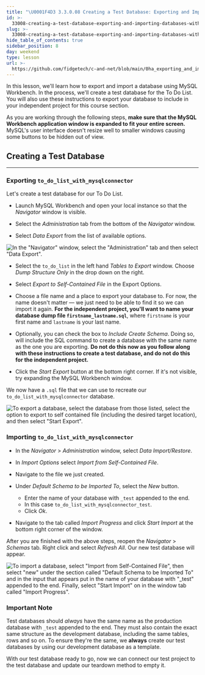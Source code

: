 ```yaml
---
title: "\U0001F4D3 3.3.0.08 Creating a Test Database: Exporting and Importing Databases with MySQL Workbench"
id: >-
  33008-creating-a-test-database-exporting-and-importing-databases-with-mysql-workbench
slug: >-
  33008-creating-a-test-database-exporting-and-importing-databases-with-mysql-workbench
hide_table_of_contents: true
sidebar_position: 8
day: weekend
type: lesson
url: >-
  https://github.com/fidgetech/c-and-net/blob/main/0ha_exporting_and_importing_databases.md
---
```


In this lesson, we'll learn how to export and import a database using MySQL Workbench. In the process, we'll create a test database for the To Do List. You will also use these instructions to export your database to include in your independent project for this course section.

As you are working through the following steps, **make sure that the MySQL Workbench application window is expanded to fit your entire screen.** MySQL's user interface doesn't resize well to smaller windows causing some buttons to be hidden out of view.

## Creating a Test Database
---

### Exporting `to_do_list_with_mysqlconnector`

Let's create a test database for our To Do List.

* Launch MySQL Workbench and open your local instance so that the _Navigator_ window is visible.

* Select the _Administration_ tab from the bottom of the _Navigator_ window.

* Select _Data Export_ from the list of available options.

![In the "Navigator" window, select the "Administration" tab and then select "Data Export".](https://learnhowtoprogram.s3.us-west-2.amazonaws.com/mysql-workbench-how-to/mysql_data_export.gif)

* Select the `to_do_list` in the left hand _Tables to Export_ window. Choose _Dump Structure Only_ in the drop down on the right.

* Select _Export to Self-Contained File_ in the Export Options.

* Choose a file name and a place to export your database to. For now, the name doesn't matter — we just need to be able to find it so we can import it again. **For the independent project, you'll want to name your database dump file `firstname_lastname.sql`**, where `firstname` is your first name and `lastname` is your last name. 

* Optionally, you can check the box to _Include Create Schema_. Doing so, will include the SQL command to create a database with the same name as the one you are exporting. **Do not do this now as you follow along with these instructions to create a test database, and do not do this for the independent project.** 

* Click the _Start Export_ button at the bottom right corner. If it's not visible, try expanding the MySQL Workbench window.

We now have a `.sql` file that we can use to recreate our `to_do_list_with_mysqlconnector` database.

![To export a database, select the database from those listed, select the option to export to self contained file (including the desired target location), and then select "Start Export".](https://learnhowtoprogram.s3.us-west-2.amazonaws.com/mysql-workbench-how-to/mysql_data_export_process.gif)

### Importing `to_do_list_with_mysqlconnector`

* In the _Navigator_ > _Administration_ window, select _Data Import/Restore_.

* In _Import Options_ select _Import from Self-Contained File_.

* Navigate to the file we just created.

* Under _Default Schema to be Imported To_, select the _New_ button.
    * Enter the name of your database with `_test` appended to the end.
    * In this case `to_do_list_with_mysqlconnector_test`.
    * Click _Ok_.

* Navigate to the tab called _Import Progress_ and click _Start Import_ at the bottom right corner of the window.

After you are finished with the above steps, reopen the _Navigator_ > _Schemas_ tab. Right click and select _Refresh All_. Our new test database will appear.

![To import a database, select "Import from Self-Contained File", then select "new" under the section called "Default Schema to be Imported To" and in the input that appears put in the name of your database with "_test" appended to the end. Finally, select "Start Import" on in the window tab called "Import Progress".](https://learnhowtoprogram.s3.us-west-2.amazonaws.com/mysql-workbench-how-to/mysql_data_import_process.gif)

### Important Note

Test databases should _always_ have the same name as the production database with `_test` appended to the end. They must also contain the exact same structure as the development database, including the same tables, rows and so on. To ensure they're the same, we **always** create our test databases by using our development database as a template.

With our test database ready to go, now we can connect our test project to the test database and update our teardown method to empty it. 